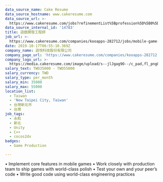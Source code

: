 ```yaml
---
data_source_name: Cake Resume
data_source_hostname: www.cakeresume.com
data_source_url: >-
  https://www.cakeresume.com/jobs?refinementList%5Bprofession%5D%5B0%5D=game-production&range%5Bsalary_range%5D%5Bmin%5D=100000
data_source_internal_id: '14783'
title: 遊戲開發工程師
job_url: >-
  https://www.cakeresume.com/companies/kooapps-282712/jobs/mobile-game-developer-ef2d8b
date: 2019-10-17T06:55:10.369Z
company_name: 遊悅科技股份有限公司
company_page_url: 'https://www.cakeresume.com/companies/kooapps-282712'
company_logo_url: >-
  https://media.cakeresume.com/image/upload/s--jlJgag9O--/c_pad,fl_png8,h_200,w_200/v1616486286/ht2zajoktt2cymuxew48.png
salary_text: TWD35000 - TWD55000
salary_currency: TWD
salary_type: per_month
salary_min: 35000
salary_max: 55000
location_list:
  - Taiwan
  - 'New Taipei City, Taiwan'
  - 台灣新北市
  - 台灣
job_tags:
  - 永和
  - 新北
  - Unity
  - C++
  - cocos2dx
badges:
  - Game Production

---
```


• Implement core features in mobile games • Work closely with production team to ship games with world-class polish • Test your own and your peer’s code • Write good code using world-class engineering practices